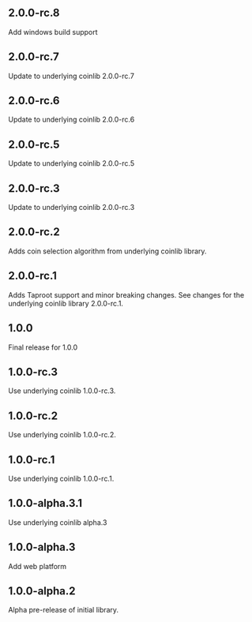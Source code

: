 ## 2.0.0-rc.8

Add windows build support

## 2.0.0-rc.7

Update to underlying coinlib 2.0.0-rc.7

## 2.0.0-rc.6

Update to underlying coinlib 2.0.0-rc.6

## 2.0.0-rc.5

Update to underlying coinlib 2.0.0-rc.5

## 2.0.0-rc.3

Update to underlying coinlib 2.0.0-rc.3

## 2.0.0-rc.2

Adds coin selection algorithm from underlying coinlib library.

## 2.0.0-rc.1

Adds Taproot support and minor breaking changes. See changes for the underlying
coinlib library 2.0.0-rc.1.

## 1.0.0

Final release for 1.0.0

## 1.0.0-rc.3

Use underlying coinlib 1.0.0-rc.3.

## 1.0.0-rc.2

Use underlying coinlib 1.0.0-rc.2.

## 1.0.0-rc.1

Use underlying coinlib 1.0.0-rc.1.

## 1.0.0-alpha.3.1

Use underlying coinlib alpha.3

## 1.0.0-alpha.3

Add web platform

## 1.0.0-alpha.2

Alpha pre-release of initial library.
